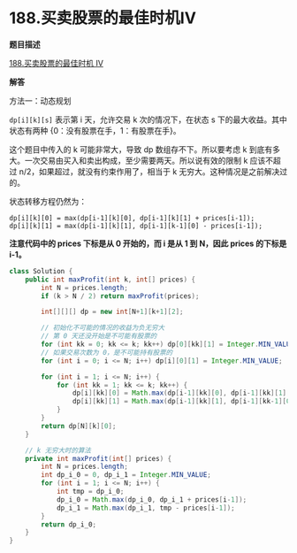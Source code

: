 # 188.买卖股票的最佳时机IV

**题目描述**

[188.买卖股票的最佳时机 IV](https://leetcode-cn.com/problems/best-time-to-buy-and-sell-stock-iv/)

**解答**

方法一：动态规划

`dp[i][k][s]` 表示第 i 天，允许交易 k 次的情况下，在状态 s 下的最大收益。其中状态有两种 {0：没有股票在手，1：有股票在手}。

这个题目中传入的 k 可能非常大，导致 dp 数组存不下。所以要考虑 k 到底有多大。一次交易由买入和卖出构成，至少需要两天。所以说有效的限制 k 应该不超过 n/2，如果超过，就没有约束作用了，相当于 k 无穷大。这种情况是之前解决过的。

状态转移方程仍然为：

```
dp[i][k][0] = max(dp[i-1][k][0], dp[i-1][k][1] + prices[i-1]);
dp[i][k][1] = max(dp[i-1][k][1], dp[i-1][k-1][0] - prices[i-1]);
```

**注意代码中的 prices 下标是从 0 开始的，而 i 是从 1 到 N，因此 prices 的下标是 i-1。**

```java
class Solution {
    public int maxProfit(int k, int[] prices) {
        int N = prices.length;
        if (k > N / 2) return maxProfit(prices);

        int[][][] dp = new int[N+1][k+1][2];

        // 初始化不可能的情况的收益为负无穷大
        // 第 0 天还没开始是不可能有股票的
        for (int kk = 0; kk <= k; kk++) dp[0][kk][1] = Integer.MIN_VALUE;
        // 如果交易次数为 0，是不可能持有股票的
        for (int i = 0; i <= N; i++) dp[i][0][1] = Integer.MIN_VALUE;

        for (int i = 1; i <= N; i++) {
            for (int kk = 1; kk <= k; kk++) {
                dp[i][kk][0] = Math.max(dp[i-1][kk][0], dp[i-1][kk][1] + prices[i-1]);
                dp[i][kk][1] = Math.max(dp[i-1][kk][1], dp[i-1][kk-1][0] - prices[i-1]);
            }
        }
        return dp[N][k][0];
    }

    // k 无穷大时的算法
    private int maxProfit(int[] prices) {
        int N = prices.length;
        int dp_i_0 = 0, dp_i_1 = Integer.MIN_VALUE;
        for (int i = 1; i <= N; i++) {
            int tmp = dp_i_0;
            dp_i_0 = Math.max(dp_i_0, dp_i_1 + prices[i-1]);
            dp_i_1 = Math.max(dp_i_1, tmp - prices[i-1]);
        }
        return dp_i_0;
    }
}
```